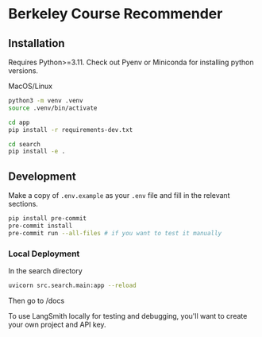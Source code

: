 # Berkeley Course Recommender

## Installation

Requires Python>=3.11. Check out Pyenv or Miniconda for installing python versions.

MacOS/Linux
```bash
python3 -m venv .venv
source .venv/bin/activate

cd app
pip install -r requirements-dev.txt

cd search
pip install -e .
```

## Development

Make a copy of `.env.example` as your `.env` file and fill in the relevant sections.

```bash
pip install pre-commit
pre-commit install
pre-commit run --all-files # if you want to test it manually
```

### Local Deployment

In the search directory
```bash
uvicorn src.search.main:app --reload
```

Then go to /docs

To use LangSmith locally for testing and debugging, you'll want to create your own project and API key.

